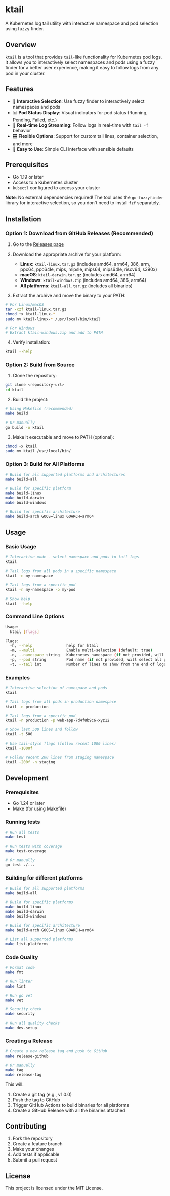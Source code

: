 # ktail

A Kubernetes log tail utility with interactive namespace and pod selection using fuzzy finder.

## Overview

`ktail` is a tool that provides `tail`-like functionality for Kubernetes pod logs. It allows you to interactively select namespaces and pods using a fuzzy finder for a better user experience, making it easy to follow logs from any pod in your cluster.

## Features

- 🎯 **Interactive Selection**: Use fuzzy finder to interactively select namespaces and pods
- 📊 **Pod Status Display**: Visual indicators for pod status (Running, Pending, Failed, etc.)
- 🔄 **Real-time Log Streaming**: Follow logs in real-time with `tail -f` behavior
- 🎛️ **Flexible Options**: Support for custom tail lines, container selection, and more
- 🚀 **Easy to Use**: Simple CLI interface with sensible defaults

## Prerequisites

- Go 1.19 or later
- Access to a Kubernetes cluster
- `kubectl` configured to access your cluster

**Note**: No external dependencies required! The tool uses the `go-fuzzyfinder` library for interactive selection, so you don't need to install `fzf` separately.

## Installation

### Option 1: Download from GitHub Releases (Recommended)

1. Go to the [Releases page](https://github.com/zbum/ktail/releases)
2. Download the appropriate archive for your platform:
   - **Linux**: `ktail-linux.tar.gz` (includes amd64, arm64, 386, arm, ppc64, ppc64le, mips, mipsle, mips64, mips64le, riscv64, s390x)
   - **macOS**: `ktail-darwin.tar.gz` (includes amd64, arm64)
   - **Windows**: `ktail-windows.zip` (includes amd64, 386, arm64)
   - **All platforms**: `ktail-all.tar.gz` (includes all binaries)

3. Extract the archive and move the binary to your PATH:
```bash
# For Linux/macOS
tar -xzf ktail-linux.tar.gz
chmod +x ktail-linux-*
sudo mv ktail-linux-* /usr/local/bin/ktail

# For Windows
# Extract ktail-windows.zip and add to PATH
```

4. Verify installation:
```bash
ktail --help
```

### Option 2: Build from Source

1. Clone the repository:
```bash
git clone <repository-url>
cd ktail
```

2. Build the project:
```bash
# Using Makefile (recommended)
make build

# Or manually
go build -o ktail
```

3. Make it executable and move to PATH (optional):
```bash
chmod +x ktail
sudo mv ktail /usr/local/bin/
```

### Option 3: Build for All Platforms

```bash
# Build for all supported platforms and architectures
make build-all

# Build for specific platform
make build-linux
make build-darwin
make build-windows

# Build for specific architecture
make build-arch GOOS=linux GOARCH=arm64
```

## Usage

### Basic Usage

```bash
# Interactive mode - select namespace and pods to tail logs
ktail

# Tail logs from all pods in a specific namespace
ktail -n my-namespace

# Tail logs from a specific pod
ktail -n my-namespace -p my-pod

# Show help
ktail --help
```

### Command Line Options

```bash
Usage:
  ktail [flags]

Flags:
  -h, --help               help for ktail
  -m, --multi              Enable multi-selection (default: true)
  -n, --namespace string   Kubernetes namespace (if not provided, will be selected interactively)
  -p, --pod string         Pod name (if not provided, will select all pods)
  -t, --tail int           Number of lines to show from the end of logs (default: 100)
```

### Examples

```bash
# Interactive selection of namespace and pods
ktail

# Tail logs from all pods in production namespace
ktail -n production

# Tail logs from a specific pod
ktail -n production -p web-app-7d4f8b9c6-xyz12

# Show last 500 lines and follow
ktail -t 500

# Use tail-style flags (follow recent 1000 lines)
ktail -1000f

# Follow recent 200 lines from staging namespace
ktail -200f -n staging
```

## Development

### Prerequisites
- Go 1.24 or later
- Make (for using Makefile)

### Running tests
```bash
# Run all tests
make test

# Run tests with coverage
make test-coverage

# Or manually
go test ./...
```

### Building for different platforms
```bash
# Build for all supported platforms
make build-all

# Build for specific platforms
make build-linux
make build-darwin
make build-windows

# Build for specific architecture
make build-arch GOOS=linux GOARCH=arm64

# List all supported platforms
make list-platforms
```

### Code Quality
```bash
# Format code
make fmt

# Run linter
make lint

# Run go vet
make vet

# Security check
make security

# Run all quality checks
make dev-setup
```

### Creating a Release
```bash
# Create a new release tag and push to GitHub
make release-github

# Or manually
make tag
make release-tag
```

This will:
1. Create a git tag (e.g., v1.0.0)
2. Push the tag to GitHub
3. Trigger GitHub Actions to build binaries for all platforms
4. Create a GitHub Release with all the binaries attached

## Contributing

1. Fork the repository
2. Create a feature branch
3. Make your changes
4. Add tests if applicable
5. Submit a pull request

## License

This project is licensed under the MIT License.


